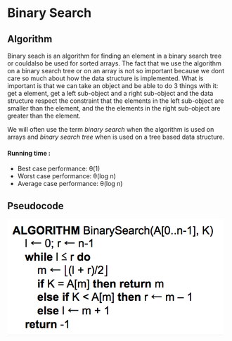 # Binary Search

## Algorithm

Binary seach is an algorithm for finding an element in a binary search tree or couldalso be used for sorted arrays. The fact that we use the algorithm on a binary search tree or on an array is not so important because we dont care so much about how the data structure is implemented. What is important is that we can take an object and be able to do 3 things with it: get a element, get a left sub-object and a right sub-object and the data structure respect the constraint that the elements in the left sub-object are smaller than the element, and the the elements in the right sub-object are greater than the element.

We will often use the term *binary search* when the algorithm is used on arrays and *binary search tree* when is used on a tree based data structure.

#### Running time :
  - Best case performance: θ(1)
  - Worst case performance: θ(log n)
  - Average case performance: θ(log n)

## Pseudocode

![binarySearch](fig/binarySearch.png)
